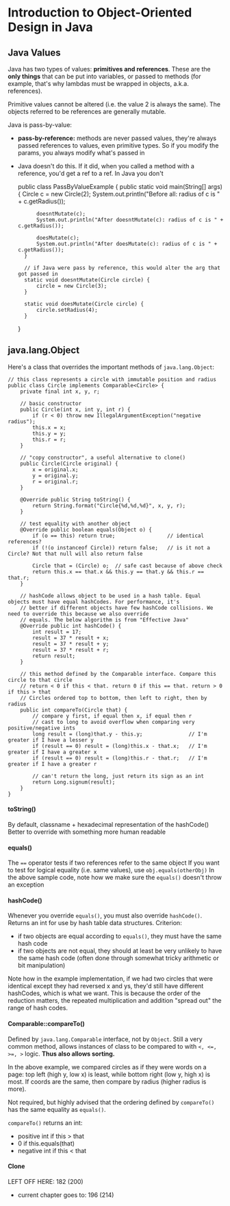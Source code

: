 # Introduction to Object-Oriented Design in Java

## Java Values
Java has two types of values: **primitives and references**. These are the **only things** that can be put into
variables, or passed to methods (for example, that's why lambdas must be wrapped in objects, a.k.a. references).

Primitive values cannot be altered (i.e. the value 2 is always the same). The objects referred to be references are
generally mutable.

Java is pass-by-value:
* **pass-by-reference:** methods are never passed values, they're always passed references to values, even primitive
types. So if you modify the params, you always modify what's passed in
* Java doesn't do this. If it did, when you called a method with a reference, you'd get a ref to a ref. In Java you
don't

    public class PassByValueExample {
        public static void main(String[] args) {
            Circle c = new Circle(2);
            System.out.println("Before all: radius of c is " + c.getRadius());
      
            doesntMutate(c);
            System.out.println("After doesntMutate(c): radius of c is " + c.getRadius());
      
            doesMutate(c);
            System.out.println("After doesMutate(c): radius of c is " + c.getRadius());
        }
    
        // if Java were pass by reference, this would alter the arg that got passed in
        static void doesntMutate(Circle circle) {
            circle = new Circle(3);
        }
      
        static void doesMutate(Circle circle) {
            circle.setRadius(4);
        }
    }

## java.lang.Object
Here's a class that overrides the important methods of `java.lang.Object`:

    // this class represents a circle with immutable position and radius
    public class Circle implements Comparable<Circle> {
        private final int x, y, r;
            
        // basic constructor
        public Circle(int x, int y, int r) {
            if (r < 0) throw new IllegalArgumentException("negative radius");
            this.x = x;
            this.y = y;
            this.r = r;
        }
        
        // "copy constructor", a useful alternative to clone()
        public Circle(Circle original) {
            x = original.x;
            y = original.y;
            r = original.r;
        }
        
        @Override public String toString() {
            return String.format("Circle{%d,%d,%d}", x, y, r);
        }
        
        // test equality with another object
        @Override public boolean equals(Object o) {
            if (o == this) return true;                 // identical references?
            if (!(o instanceof Circle)) return false;   // is it not a Circle? Not that null will also return false
            
            Circle that = (Circle) o;  // safe cast because of above check
            return this.x == that.x && this.y == that.y && this.r == that.r;
        }
        
        // hashCode allows object to be used in a hash table. Equal objects must have equal hashCodes. For performance, it's
        // better if different objects have few hashCode collisions. We need to override this because we also override
        // equals. The below algorithm is from "Effective Java"
        @Override public int hashCode() {
            int result = 17;
            result = 37 * result + x;
            result = 37 * result + y;
            result = 37 * result + r;
            return result;
        }
        
        // this method defined by the Comparable interface. Compare this circle to that circle
        // return < 0 if this < that. return 0 if this == that. return > 0 if this > that
        // Circles ordered top to bottom, then left to right, then by radius
        public int compareTo(Circle that) {
            // compare y first, if equal then x, if equal then r
            // cast to long to avoid overflow when comparing very positive/negative ints
            long result = (long)that.y - this.y;               // I'm greater if I have a lesser y
            if (result == 0) result = (long)this.x - that.x;   // I'm greater if I have a greater x
            if (result == 0) result = (long)this.r - that.r;   // I'm greater if I have a greater r
            
            // can't return the long, just return its sign as an int
            return Long.signum(result);
        }
    }

#### toString()
By default, classname + hexadecimal representation of the hashCode()
Better to override with something more human readable

#### equals()
The `==` operator tests if two references refer to the same object
If you want to test for logical equality (i.e. same values), use `obj.equals(otherObj)`
In the above sample code, note how we make sure the `equals()` doesn't throw an exception

#### hashCode()
Whenever you override `equals()`, you must also override `hashCode()`. Returns an int for use by hash table data
structures. Criterion:
* if two objects are equal according to `equals()`, they must have the same hash code
* if two objects are not equal, they should at least be very unlikely to have the same hash code (often done through
somewhat tricky arithmetic or bit manipulation)

Note how in the example implementation, if we had two circles that were identical except they had reversed x and ys,
they'd still have different hashCodes, which is what we want.  This is because the order of the reduction matters, the
repeated multiplication and addition "spread out" the range of hash codes.

#### Comparable::compareTo()
Defined by `java.lang.Comparable` interface, not by `Object`. Still a very common method, allows instances of class to
be compared to with `<, <=, >=, >` logic. **Thus also allows sorting.**

In the above example, we compared circles as if they were words on a page: top left (high y, low x) is least, while
bottom right (low y, high x) is most. If coords are the same, then compare by radius (higher radius is more).

Not required, but highly advised that the ordering defined by `compareTo()` has the same equality as `equals()`.

`compareTo()` returns an int:
* positive int if this > that
* 0 if this.equals(that)
* negative int if this < that

#### Clone
LEFT OFF HERE:              182 (200)
* current chapter goes to:  196 (214)
